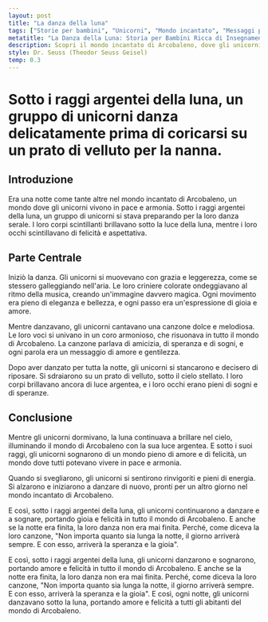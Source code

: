 ```yaml
---
layout: post
title: "La danza della luna"
tags: ["Storie per bambini", "Unicorni", "Mondo incantato", "Messaggi positivi"]
metatitle: "La Danza della Luna: Storia per Bambini Ricca di Insegnamenti e Valori"
description: Scopri il mondo incantato di Arcobaleno, dove gli unicorni danzano sotto i raggi argentei della luna e sognano di un mondo pieno di amore e felicità. Un racconto magico che parla di amicizia, speranza e sogni, perfetto per i più piccoli.
style: Dr. Seuss (Theodor Seuss Geisel)
temp: 0.3
---
```

# Sotto i raggi argentei della luna, un gruppo di unicorni danza delicatamente prima di coricarsi su un prato di velluto per la nanna.

## Introduzione

Era una notte come tante altre nel mondo incantato di Arcobaleno, un mondo dove gli unicorni vivono in pace e armonia. Sotto i raggi argentei della luna, un gruppo di unicorni si stava preparando per la loro danza serale. I loro corpi scintillanti brillavano sotto la luce della luna, mentre i loro occhi scintillavano di felicità e aspettativa.

## Parte Centrale

Iniziò la danza. Gli unicorni si muovevano con grazia e leggerezza, come se stessero galleggiando nell'aria. Le loro criniere colorate ondeggiavano al ritmo della musica, creando un'immagine davvero magica. Ogni movimento era pieno di eleganza e bellezza, e ogni passo era un'espressione di gioia e amore.

Mentre danzavano, gli unicorni cantavano una canzone dolce e melodiosa. Le loro voci si univano in un coro armonioso, che risuonava in tutto il mondo di Arcobaleno. La canzone parlava di amicizia, di speranza e di sogni, e ogni parola era un messaggio di amore e gentilezza.

Dopo aver danzato per tutta la notte, gli unicorni si stancarono e decisero di riposare. Si sdraiarono su un prato di velluto, sotto il cielo stellato. I loro corpi brillavano ancora di luce argentea, e i loro occhi erano pieni di sogni e di speranze.

## Conclusione

Mentre gli unicorni dormivano, la luna continuava a brillare nel cielo, illuminando il mondo di Arcobaleno con la sua luce argentea. E sotto i suoi raggi, gli unicorni sognarono di un mondo pieno di amore e di felicità, un mondo dove tutti potevano vivere in pace e armonia.

Quando si svegliarono, gli unicorni si sentirono rinvigoriti e pieni di energia. Si alzarono e iniziarono a danzare di nuovo, pronti per un altro giorno nel mondo incantato di Arcobaleno.

E così, sotto i raggi argentei della luna, gli unicorni continuarono a danzare e a sognare, portando gioia e felicità in tutto il mondo di Arcobaleno. E anche se la notte era finita, la loro danza non era mai finita. Perché, come diceva la loro canzone, "Non importa quanto sia lunga la notte, il giorno arriverà sempre. E con esso, arriverà la speranza e la gioia".

E così, sotto i raggi argentei della luna, gli unicorni danzarono e sognarono, portando amore e felicità in tutto il mondo di Arcobaleno. E anche se la notte era finita, la loro danza non era mai finita. Perché, come diceva la loro canzone, "Non importa quanto sia lunga la notte, il giorno arriverà sempre. E con esso, arriverà la speranza e la gioia". E così, ogni notte, gli unicorni danzavano sotto la luna, portando amore e felicità a tutti gli abitanti del mondo di Arcobaleno.

        